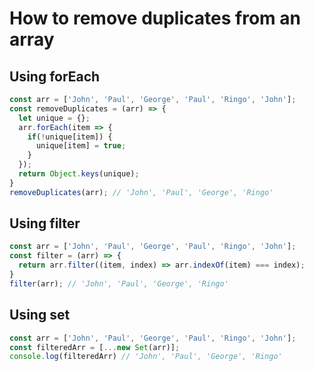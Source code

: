 
# How to remove duplicates from an array

## Using forEach

```javascript
const arr = ['John', 'Paul', 'George', 'Paul', 'Ringo', 'John'];
const removeDuplicates = (arr) => {
  let unique = {};
  arr.forEach(item => {
    if(!unique[item]) {
      unique[item] = true;
    }
  });
  return Object.keys(unique);
}
removeDuplicates(arr); // 'John', 'Paul', 'George', 'Ringo'
```

## Using filter

```javascript
const arr = ['John', 'Paul', 'George', 'Paul', 'Ringo', 'John'];
const filter = (arr) => {
  return arr.filter((item, index) => arr.indexOf(item) === index);
}
filter(arr); // 'John', 'Paul', 'George', 'Ringo'
```

## Using set

```javascript
const arr = ['John', 'Paul', 'George', 'Paul', 'Ringo', 'John'];
const filteredArr = [...new Set(arr)];
console.log(filteredArr) // 'John', 'Paul', 'George', 'Ringo'
```
